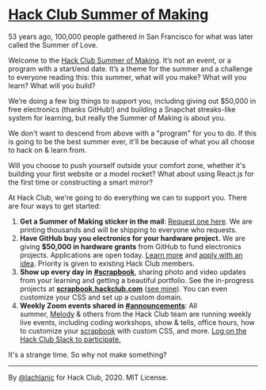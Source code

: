 # [Hack Club Summer of Making](https://summer.hackclub.com)

53 years ago, 100,000 people gathered in San Francisco for what was later called the Summer of Love.

Welcome to the [Hack Club Summer of Making](https://hack.af/summer-of-making). It’s not an event, or a program with a start/end date. It’s a theme for the summer and a challenge to everyone reading this: this summer, what will you make? What will you learn? What will you build?

We’re doing a few big things to support you, including giving out \$50,000 in free electronics (thanks GitHub!) and building a Snapchat streaks-like system for learning, but really the Summer of Making is about you.

We don't want to descend from above with a "program" for you to do. If this is going to be the best summer ever, it'll be because of what you all choose to hack on & learn from.

Will you choose to push yourself outside your comfort zone, whether it's building your first website or a model rocket? What about using React.js for the first time or constructing a smart mirror?

At Hack Club, we're going to do everything we can to support you. There are four ways to get started:

1. **Get a Summer of Making sticker in the mail**: [Request one here](https://hack.af/som-stickers). We are printing thousands and will be shipping to everyone who requests.
2. **Have GitHub buy you electronics for your hardware project.** We are giving **\$50,000 in hardware grants** from GitHub to fund electronics projects. Applications are open today. [Learn more](https://hack.af/hwp-learn-more) and [apply with an idea](https://hack.af/hwp-apply). Priority is given to existing Hack Club members.
3. **Show up every day in** [**#scrapbook**](https://hackclub.slack.com/archives/C01504DCLVD), sharing photo and video updates from your learning and getting a beautiful portfolio. See the in-progress projects at [**scrapbook.hackclub.com**](https://scrapbook.hackclub.com/) ([see mine](https://scrapbook.hackclub.com/zrl/)). You can even customize your CSS and set up a custom domain.
4. **Weekly Zoom events shared in** [**#announcements**](https://hackclub.slack.com/archives/C0266FRGT): All summer, [Melody](https://hack.af/som-melody) & others from the Hack Club team are running weekly live events, including coding workshops, show & tells, office hours, how to customize your [scrapbook](https://hack.af/som-scrapbook) with custom CSS, and more. [Log on the Hack Club Slack to participate.](https://hack.af/som-slack/)

It's a strange time. So why not make something?

---

By [@lachlanjc](https://lachlanjc.com) for Hack Club, 2020. MIT License.

